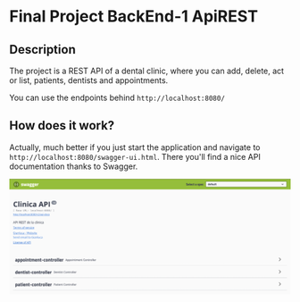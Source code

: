 # Final Project BackEnd-1 ApiREST
## Description
The project is a REST API of a dental clinic, where you can add, delete, act or list, patients, dentists and appointments.

You can use the endpoints behind `http://localhost:8080/`

## How does it work?

Actually, much better if you just start the application and navigate to `http://localhost:8080/swagger-ui.html`. There you'll find a nice API documentation thanks to Swagger.

![Swagger Documentation](images/swagger.png)
